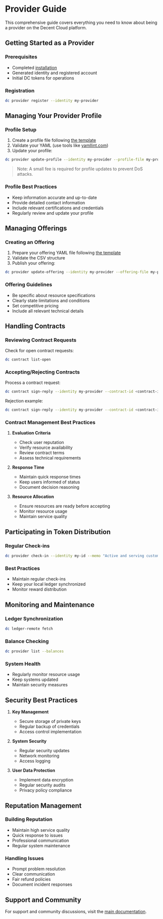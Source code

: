 # Provider Guide

This comprehensive guide covers everything you need to know about being a provider on the Decent Cloud platform.

## Getting Started as a Provider

### Prerequisites

- Completed [installation](installation.md)
- Generated identity and registered account
- Initial DC tokens for operations

### Registration

```bash
dc provider register --identity my-provider
```

## Managing Your Provider Profile

### Profile Setup

1. Create a profile file following [the template](https://github.com/decent-stuff/decent-cloud/blob/main/examples/provider-profile-template.yaml)
2. Validate your YAML (use tools like [yamllint.com](https://www.yamllint.com/))
3. Update your profile:

```bash
dc provider update-profile --identity my-provider --profile-file my-provider-profile.yaml
```

> Note: A small fee is required for profile updates to prevent DoS attacks.

### Profile Best Practices

- Keep information accurate and up-to-date
- Provide detailed contact information
- Include relevant certifications and credentials
- Regularly review and update your profile

## Managing Offerings

### Creating an Offering

1. Prepare your offering YAML file following [the template](https://github.com/decent-stuff/decent-cloud/blob/main/examples/offering-example.csv)
2. Validate the CSV structure
3. Publish your offering:

```bash
dc provider update-offering --identity my-provider --offering-file my-provider-offering.csv
```

### Offering Guidelines

- Be specific about resource specifications
- Clearly state limitations and conditions
- Set competitive pricing
- Include all relevant technical details

## Handling Contracts

### Reviewing Contract Requests

Check for open contract requests:

```bash
dc contract list-open
```

### Accepting/Rejecting Contracts

Process a contract request:

```bash
dc contract sign-reply --identity my-provider --contract-id <contract-id-base64> --sign-accept true --response-text "Welcome aboard!" --interactive
```

Rejection example:

```bash
dc contract sign-reply --identity my-provider --contract-id <contract-id-base64> --sign-accept false --response-text "Resources currently unavailable" --interactive
```

### Contract Management Best Practices

1. **Evaluation Criteria**

   - Check user reputation
   - Verify resource availability
   - Review contract terms
   - Assess technical requirements

2. **Response Time**

   - Maintain quick response times
   - Keep users informed of status
   - Document decision reasoning

3. **Resource Allocation**
   - Ensure resources are ready before accepting
   - Monitor resource usage
   - Maintain service quality

## Participating in Token Distribution

### Regular Check-ins

```bash
dc provider check-in --identity my-id --memo "Active and serving customers!"
```

### Best Practices

- Maintain regular check-ins
- Keep your local ledger synchronized
- Monitor reward distribution

## Monitoring and Maintenance

### Ledger Synchronization

```bash
dc ledger-remote fetch
```

### Balance Checking

```bash
dc provider list --balances
```

### System Health

- Regularly monitor resource usage
- Keep systems updated
- Maintain security measures

## Security Best Practices

1. **Key Management**

   - Secure storage of private keys
   - Regular backup of credentials
   - Access control implementation

2. **System Security**

   - Regular security updates
   - Network monitoring
   - Access logging

3. **User Data Protection**
   - Implement data encryption
   - Regular security audits
   - Privacy policy compliance

## Reputation Management

### Building Reputation

- Maintain high service quality
- Quick response to issues
- Professional communication
- Regular system maintenance

### Handling Issues

- Prompt problem resolution
- Clear communication
- Fair refund policies
- Document incident responses

## Support and Community

For support and community discussions, visit the [main documentation](../docs/README.md#getting-help).


